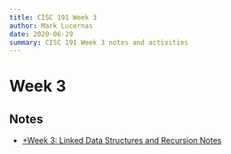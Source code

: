 ```yaml
---
title: CISC 191 Week 3
author: Mark Lucernas
date: 2020-06-29
summary: CISC 191 Week 3 notes and activities
---
```



# Week 3

## Notes

  - [+Week 3: Linked Data Structures and Recursion Notes](notes/index)

